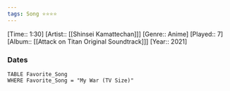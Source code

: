 ```yaml
---
tags: Song ⭐⭐⭐⭐ 
---
```

[Time:: 1:30]
[Artist:: [[Shinsei Kamattechan]]]
[Genre:: Anime]
[Played:: 7]
[Album:: [[Attack on Titan Original Soundtrack]]]
[Year:: 2021]
### Dates
````dataview
TABLE Favorite_Song
WHERE Favorite_Song = "My War (TV Size)"
````